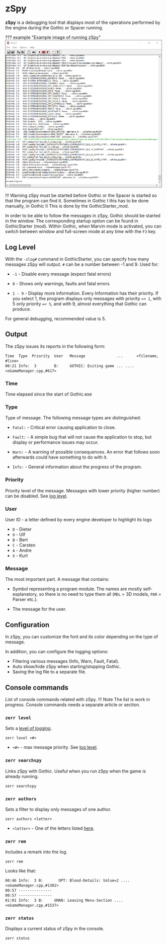 # zSpy
**zSpy** is a debugging tool that displays most of the operations performed by the engine during the Gothic or Spacer running.

??? example "Example image of running zSpy"
    ![zSpy](../../../assets/images/zSpy.png)

!!! Warning
    zSpy must be started before Gothic or the Spacer is started so that the program can find it. Sometimes in Gothic I this has to be done manually, in Gothic II This is done by the GothicStarter_mod. 

In order to be able to follow the messages in zSpy, Gothic should be started in the window. The corresponding startup option can be found in GothicStarter (mod). Within Gothic, when Marvin mode is activated, you can switch between window and full-screen mode at any time with the `F3` key.

## Log Level 
With the `-zlog#` command in GothicStarter, you can specify how many messages zSpy will output. `#` can be a number between -1 and 9. Used for: 

- `-1` - Disable every message (expect fatal errors)

- `0` - Shows only warnings, faults and fatal errors

- `1 - 9` - Display more information. Every Information has their priority. If you select 1, the program displays only messages with priority `=< 1`, with 5 only priority `=< 5`, and with 9, almost everything that Gothic can produce. 

For general debugging, recommended value is 5.

## Output
The zSpy issues its reports in the following form: 

```
Time  Type  Priority  User   Message              ...      <filename,       #line>
00:21 Info:  3        B:     GOTHIC: Exiting game ... .... <oGameManager.cpp,#617>
```

### Time
Time elapsed since the start of Gothic.exe

### Type
Type of message. The following message types are distinguished:

- `Fatal:` - Critical error causing application to close. 

- `Fault:` - A simple bug that will not cause the application to stop, but display or performance issues may occur. 

- `Warn:` - A warning of possible consequences. An error that follows soon afterwards could have something to do with it. 

- `Info:` - General information about the progress of the program. 

### Priority
Priority level of the message. Messages with lower priority (higher number) can be disabled. See [log level](#log-level).

### User
User ID - a letter defined by every engine developer to highlight its logs

- `D` - Dieter
- `U` - Ulf 
- `B` - Bert 
- `C` - Carsten
- `A` - Andre
- `X` - Kurt

### Message
The most important part. A message that contains:

- Symbol representing a program module. The names are mostly self-explanatory, so there is no need to type them all (`MDL` = 3D models, `PAR` = Parser etc.).

- The message for the user.

## Configuration
In zSpy, you can customize the font and its color depending on the type of message. 

In addition, you can configure the logging options:

- Filtering various messages (Info, Warn, Fault, Fatal).
- Auto show/hide zSpy when starting/stopping Gothic.
- Saving the log file to a separate file.


## Console commands
List of console commands related with zSpy.
!!! Note
    The list is work in progress. Console commands needs a separate article or section.

### `zerr level`
Sets a [level of logging](#log-level).
```
zerr level <#>
``` 

- `<#>` - max message priority. See [log level](#log-level).

### `zerr searchspy`
Links zSpy with Gothic. Useful when you run zSpy when the game is already running.
```
zerr searchspy
```

### `zerr authors`
Sets a filter to display only messages of one author. 
```
zerr authors <letter>
```

- `<letter>` - One of the letters listed [here](#user).

### `zerr rem`
Includes a remark into the log.
```
zerr rem
``` 
Looks like that:

```
00:46 Info:  3 B:       OPT: Blood-Details: Value=2 .... <oGameManager.cpp,#1302>
00:57 ---------------
00:57 ---------------
01:01 Info:  3 B:     GMAN: Leaving Menu-Section .... <oGameManager.cpp,#1537>
```

### `zerr status`
Displays a current status of zSpy in the console.
```
zerr status
```

